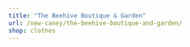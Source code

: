 ```yaml
---
title: "The Beehive Boutique & Garden"
url: /new-caney/the-beehive-boutique-and-garden/
shop: clothes
---
```

